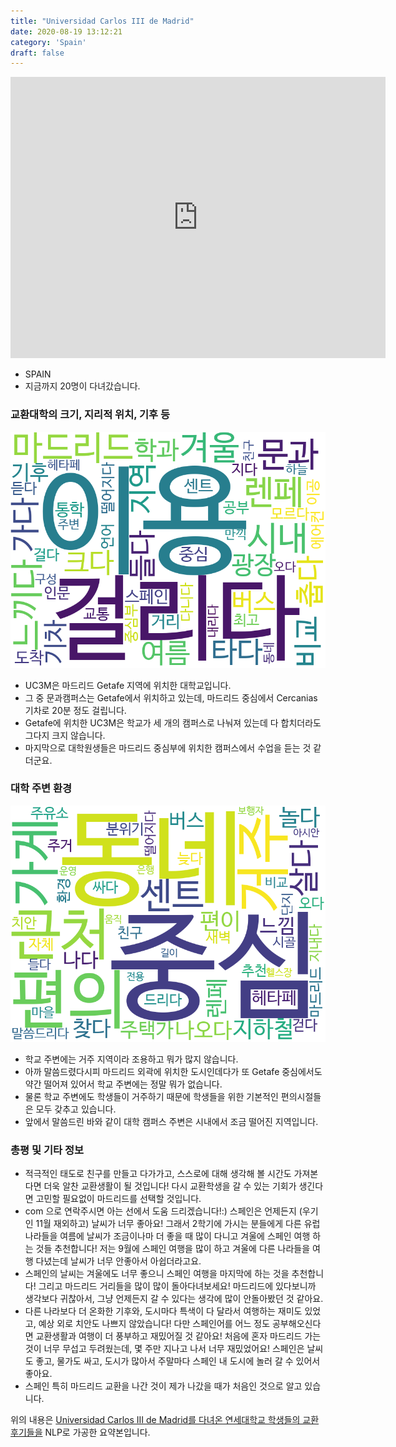 ```yaml
---
title: "Universidad Carlos III de Madrid"
date: 2020-08-19 13:12:21
category: 'Spain'
draft: false
---
```


<iframe
width="600"
height="450"
frameborder="0" style="border:0"
src="https://www.google.com/maps/embed/v1/place?key=AIzaSyC9e1AME-pVmWC4hBpFdu5S4dKzyepa3HQ&q=Universidad+Carlos+III+de+Madrid&center=40.3172177,-3.7274675&zoom=14" allowfullscreen>
</iframe>

* SPAIN
* 지금까지 20명이 다녀갔습니다. 

### 교환대학의 크기, 지리적 위치, 기후 등

![gen_info-WordCloud](../univ_wordclouds_okt/gen_info/ES000016_gen_info_okt.png)

* UC3M은 마드리드 Getafe 지역에 위치한 대학교입니다.
* 그 중 문과캠퍼스는 Getafe에서 위치하고 있는데, 마드리드 중심에서 Cercanias 기차로 20분 정도 걸립니다.
* Getafe에 위치한 UC3M은 학교가 세 개의 캠퍼스로 나눠져 있는데 다 합치더라도 그다지 크지 않습니다.
* 마지막으로 대학원생들은 마드리드 중심부에 위치한 캠퍼스에서 수업을 듣는 것 같더군요.


### 대학 주변 환경

![env_info-WordCloud](../univ_wordclouds_okt/env_info/ES000016_env_info_okt.png)

* 학교 주변에는 거주 지역이라 조용하고 뭐가 많지 않습니다.
* 아까 말씀드렸다시피 마드리드 외곽에 위치한 도시인데다가 또 Getafe 중심에서도 약간 떨어져 있어서 학교 주변에는 정말 뭐가 없습니다.
* 물론 학교 주변에도 학생들이 거주하기 때문에 학생들을 위한 기본적인 편의시절들은 모두 갖추고 있습니다.
* 앞에서 말씀드린 바와 같이 대학 캠퍼스 주변은 시내에서 조금 떨어진 지역입니다.


### 총평 및 기타 정보 
* 적극적인 태도로 친구를 만들고 다가가고, 스스로에 대해 생각해 볼 시간도 가져본다면 더욱 알찬 교환생활이 될 것입니다! 다시 교환학생을 갈 수 있는 기회가 생긴다면 고민할 필요없이 마드리드를 선택할 것입니다.
* com 으로 연락주시면 아는 선에서 도움 드리겠습니다!:) 스페인은 언제든지 (우기인 11월 재외하고) 날씨가 너무 좋아요! 그래서 2학기에 가시는 분들에게 다른 유럽 나라들을 여름에 날씨가 조금이나마 더 좋을 때 많이 다니고 겨울에 스페인 여행 하는 것들 추천합니다! 저는 9월에 스페인 여행을 많이 하고 겨울에 다른 나라들을 여행 다녔는데 날씨가 너무 안좋아서 아쉽더라고요.
* 스페인의 날씨는 겨울에도 너무 좋으니 스페인 여행을 마지막에 하는 것을 추천합니다! 그리고 마드리드 거리들을 많이 많이 돌아다녀보세요! 마드리드에 있다보니까 생각보다 귀찮아서, 그냥 언제든지 갈 수 있다는 생각에 많이 안돌아봤던 것 같아요.
* 다른 나라보다 더 온화한 기후와, 도시마다 특색이 다 달라서 여행하는 재미도 있었고, 예상 외로 치안도 나쁘지 않았습니다! 다만 스페인어를 어느 정도 공부해오신다면 교환생활과 여행이 더 풍부하고 재밌어질 것 같아요! 처음에 혼자 마드리드 가는 것이 너무 무섭고 두려웠는데, 몇 주만 지나고 나서 너무 재밌었어요! 스페인은 날씨도 좋고, 물가도 싸고, 도시가 많아서 주말마다 스페인 내 도시에 놀러 갈 수 있어서 좋아요.
* 스페인 특히 마드리드 교환을 나간 것이 제가 나갔을 때가 처음인 것으로 알고 있습니다.


위의 내용은 [Universidad Carlos III de Madrid를 다녀온 연세대학교 학생들의 교환 후기들을](http://oia.yonsei.ac.kr/partner/expReport.asp?ucode=ES000016&bgbn=A) NLP로 가공한 요약본입니다. 
